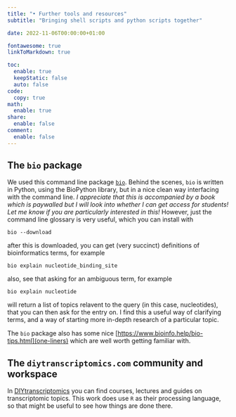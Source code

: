 ```yaml
---
title: "• Further tools and resources"
subtitle: "Bringing shell scripts and python scripts together"

date: 2022-11-06T00:00:00+01:00

fontawesome: true
linkToMarkdown: true

toc:
  enable: true
  keepStatic: false
  auto: false
code:
  copy: true
math:
  enable: true
share:
  enable: false
comment:
  enable: false
---
```


## The `bio` package
We used this command line package [`bio`](https://www.bioinfo.help/). Behind the scenes, `bio` is written in Python, using the BioPython library, but in a nice clean way interfacing with the command line. *I appreciate that this is accompanied by a book which is paywalled but I will look into whether I can get access for students! Let me know if you are particularly interested in this!* However, just the command line glossary is very useful, which you can install with
```shell
bio --download
```
after this is downloaded, you can get (very succinct) definitions of bioinformatics terms, for example
```shell
bio explain nucleotide_binding_site
```
also, see that asking for an ambiguous term, for example
```shell
bio explain nucleotide
```
will return a list of topics relavent to the query (in this case, nucleotides), that you can then ask for the entry on. I find this a useful way of clarifying terms, and a way of starting more in-depth research of a particular topic.

The `bio` package also has some nice [https://www.bioinfo.help/bio-tips.html](one-liners) which are well worth getting familiar with.

## The `diytranscriptomics.com` community and workspace
In [DIYtranscriptomics](https://diytranscriptomics.com/) you can find courses, lectures and guides on transcriptomic topics. This work does use `R` as their processing language, so that might be useful to see how things are done there.
